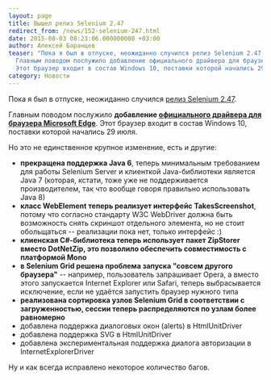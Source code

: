 ```yaml
---
layout: page
title: Вышел релиз Selenium 2.47
redirect_from: /news/152-selenium-247.html
date: 2015-08-03 08:23:06.000000000 +03:00
author: Алексей Баранцев
teaser: "Пока я был в отпуске, неожиданно случился релиз Selenium 2.47.
  Главным поводом послужило добавление официального драйвера для браузера Microsoft Edge.
  Этот браузер входит в состав Windows 10, поставки которой начались 29 июля."
category: Новости
---
```

<p>Пока я был в отпуске, неожиданно случился <a href="http://docs.seleniumhq.org/download/">релиз Selenium 2.47</a>.</p>
<p>Главным поводом послужило <strong>добавление <a href="https://www.microsoft.com/en-us/download/details.aspx?id=48212">официального драйвера для браузера Microsoft Edge</a></strong>. Этот браузер входит в состав Windows 10, поставки которой начались 29 июля.</p>
<p>Но это не единственное крупное изменение, есть и другие:</p>
<ul>
<li><strong>прекращена поддержка Java 6</strong>, теперь минимальным требованием для работы Selenium Server и клиенткой Java-библиотеки является Java 7 (которая, кстати, тоже уже не поддерживается производителем, так что вообще говоря правильно использовать Java 8)</li>
<li><strong>класс WebElement теперь реализует интерфейс TakesScreenshot</strong>, потому что согласно стандарту W3C WebDriver должна быть возможность снять скриншот отдельного элемента, но не стоит обольщаться -- реализации пока нет, только интерфейс :)</li>
<li><strong>клиенская C#-библиотека теперь использует пакет ZipStorer вместо DotNetZip, это позволило обеспечить совместимость с платформой Mono</strong></li>
<li><strong>в Selenium Grid решена проблема запуска "совсем другого браузера"</strong> -- например, пользователь запрашивает Opera, а вместо этого запускается Internet Explorer или Safari, теперь выбрасывается исключение, если не удаётся запустить браузер нужного типа</li>
<li><strong>реализована сортировка узлов Selenium Grid в соответствии с загруженностью, сессии теперь распределяются по узлам более равномерно</strong></li>
<li>добавлена поддержка диалоговых окон (alerts) в HtmlUnitDriver</li>
<li>добавлена поддержка SVG в HtmlUnitDriver</li>
<li>добавлена экспериментальная поддержка диалога авторизации в InternetExplorerDriver</li>
</ul>
<p>Ну и как всегда исправлено некоторое количество багов.</p>
